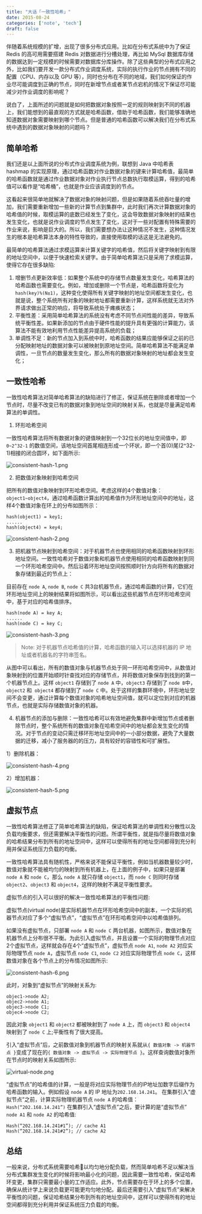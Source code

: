```yaml
---
title: "大话「一致性哈希」"
date: 2015-08-24
categories: ['note', 'tech']
draft: false
---
```


伴随着系统规模的扩增，出现了很多分布式应用。比如在分布式系统中为了保证 Redis 的高可用需要搭建 Redis 对数据进行分槽处理，再比如 MySql 数据库存储的数据达到一定规模的时候需要对数据库分库操作。除了这些典型的分布式应用之外，比如我们要开发一款分布式作业调度系统，实际的执行作业的节点拥有不同的配置（CPU、内存以及 GPU 等），同时也分布在不同的地域，我们如何保证的作业尽可能调度到正确的节点，同时在新增节点或者某节点宕机的情况下保证尽可能减少对作业调度的影响呢？

说白了，上面所述的问题就是如何把数据对象按照一定的规则映射到不同的机器上，我们能想到的最直观的方式就是哈希函数，借助于哈希函数，我们能够准确地知道数据对象需要映射到哪个节点。但是普通的哈希函数可以解决我们在分布式系统中遇到的数据对象映射的问题吗？

## 简单哈希

我们还是以上面所说的分布式作业调度系统为例，联想到 Java 中哈希表 hashmap 的实现原理，通过哈希函数对作业数据对象的键来计算哈希值，最简单的哈希函数就是通过作业数据对象对作业执行节点总数执行取模运算，得到的哈希值可以看作是“哈希桶”，也就是作业应该调度到的节点。

这看起来很简单地就解决了数据对象的映射问题，但是如果随着系统吞吐量的增加，我们需要重新增加一些新的计算节点到集群中，此时我们再次计算数据对象的哈希值的时候，取模运算的底数已经发生了变化，这会导致数据对象映射的结果也发生变化，也就是说作业调度的节点发生了变化，这对于一些对配置有特殊需要的作业来说，影响是巨大的。所以，我们需要想办法让这种情况不发生，这种情况发生的根本是哈希算法本身的特性导致的，直接使用取模的话这是无法避免的。

最简单的哈希算法通过求模运算来计算关键字的哈希值，然后将关键字映射到有限的地址空间中，以便于快速检索关键字。由于简单哈希算法只是采用了求模运算，使得它存在很多缺陷:

1. 增删节点更新效率低：如果整个系统中的存储节点数量发生变化，哈希算法的哈希函数也需要变化。例如，增加或删除一个节点是，哈希函数将变化为 `hash(key)%(N±1)`，这种变化使得所有关键字映射的地址空间都发生变化，也就是说，整个系统所有对象的映射地址都需要重新计算，这样系统就无法对外界请求做出正常的响应，将导致系统处于瘫痪状态；
2. 平衡性差：采用简单哈希算法的系统没有考虑不同节点间性能的差异，导致系统平衡性差。如果新添加的节点由于硬件性能的提升具有更强的计算能力，该算法不能有效地利用节点性能差异提高系统的负载；
3. 单调性不足：新的节点加入到系统中时，哈希函数的结果应能够保证之前的已分配映射地址的数据对象可以被映射到原地址空间。简单哈希算法不能满足单调性，一旦节点的数量发生变化，那么所有的数据对象映射的地址都会发生变化；

## 一致性哈希

一致性哈希算法对简单哈希算法的缺陷进行了修正，保证系统在删除或者增加一个节点时，尽量不改变已有的数据对象到地址空间的映射关系，也就是尽量满足哈希算法的单调性。

1. 环形哈希空间

一致性哈希算法将所有数据对象的键值映射到一个32位长的地址空间值中，即 `0~2^32-1` 的数值空间，该地址空间首尾相连形成一个环状，即一个首(0)尾(2^32-1)相接的闭合圆环，如下面所示:

![consistent-hash-1.png](https://i.loli.net/2020/12/19/rgu2VPbU9tRdSza.png)

2. 把数值对象映射到哈希空间

把所有的数值对象映射到环形哈希空间。考虑这样的4个数值对象：`object1~object4`，通过哈希函数计算出的哈希值作为环形地址空间中的地址，这样4个数值对象在环上的分布如图所示：

```
hash(object1) = key1;
......
hash(object4) = key4;
```

![consistent-hash-2.png](https://i.loli.net/2020/12/19/vDJG6LOrimbVy8j.png)

3. 把机器节点映射到哈希空间：对于机器节点也使用相同的哈希函数映射到环形地址空间。一致性哈希对于数值对象和机器节点使用相同的哈希函数映射到同一个环形哈希空间中。然后沿着环形地址空间按照顺时针方向将所有的数据对象存储到最近的节点上：

目前存在 `node A`, `node B`, `node C` 共3台机器节点，通过哈希函数的计算，它们在环形地址空间上的映射结果将如图所示，可以看出这些机器节点在环形哈希空间中，基于对应的哈希值排序。

```
hash(node A) = key A;
......
hash(node C) = key C;
```

![consistent-hash-3.png](https://i.loli.net/2020/12/19/3Pnfysc45LeiqWu.png)

> Note: 对于机器节点哈希值的计算，哈希函数的输入可以选择机器的 IP 地址或者机器名的字符串签名。

从图中可以看出，所有的数值对象与机器节点处于同一环形哈希空间中，从数值对象映射到的位置开始顺时针查找对应的存储节点，并将数值对象保存到找到的第一个机器节点上。这样 `object1` 存储到了 `node A` 中，`object3` 存储到了 `node B`中，`object2` 和` object4` 都存储到了 `node C` 中。处于这样的集群环境中，环形地址空间不会变更，通过计算每个数值对象的哈希地址空间值，就可以定位到对应的机器节点，也就是实际存储数值对象的机器。

4. 机器节点的添加与删除：一致性哈希可以有效地避免集群中新增加节点或者删除节点时，整个系统所有的数值对象在哈希空间中的地址都会发生变化的情况。对于节点的变动只需迁移环形地址空间中的一小部分数据，避免了大量数据的迁移，减小了服务器的的压力，具有较好的容错性和可扩展性。

1）删除机器：

![consistent-hash-4.png](https://i.loli.net/2020/12/19/LvIuxpqtHWSKb2O.png)

2）增加机器：

![consistent-hash-5.png](https://i.loli.net/2020/12/19/egCMEAKIJx35vHz.png)

## 虚拟节点

一致性哈希算法修正了简单哈希算法的缺陷，保证哈希算法的单调性和分散性以及负载均衡要求，但还需要解决平衡性的问题。所谓平衡性，就是指尽量将数值对象的哈希结果分布到所有的地址空间中，这样可以使得所有的地址空间都得到充分利用并保证系统压力负载的均衡。

一致性哈希算法具有随机性，严格来说不能保证平衡性，例如当机器数量较少时，数值对象就不能被均匀的映射到所有机器上，在上面的例子中，如果只是部署 `node A` 和 `node C`，那么 `node A` 就只存储 `object1`，而 `node C` 则同时存储 `object2`、`object3` 和 `object4`，这样的映射不满足平衡性要求。

虚拟节点的引入可以很好的解决一致性哈希算法的平衡性问题:

虚拟节点(virtual node)是实际机器节点在环形哈希空间中的副本，一个实际的机器节点对应了多个“虚拟节点”，“虚拟节点”在环形哈希空间中以哈希值排列。

如果没有虚拟节点，只部署 `node A` 和 `node C` 两台机器，如图所示，数值对象在机器节点上分布很不平衡。为此引入虚拟节点，并且设置一个实际的物理节点对应2个虚拟节点，这样就会存在4个“虚拟节点”，虚拟节点 `node A1`, `node A2` 对应实际物理节点 `node A`，虚拟节点 `node C1`, `node C2` 对应实际物理节点 `node C`，这样数值对象在各个节点上的分布情况如图所示:

![consistent-hash-6.png](https://i.loli.net/2020/12/19/yAjUTsWv9L1G5qK.png)

此时，对象到“虚拟节点”的映射关系为:

```
objec1->node A2;
objec2->node A1;
objec3->node C1;
objec4->node C2;
```

因此对象 `object1` 和 `object2` 都被映射到了 `node A` 上，而 `object3` 和 `object4 `映射到了 `node C` 上;平衡性有了很大提高。

引入“虚拟节点”后，之前数值对象到机器节点的映射关系就从`{ 数值对象 -> 机器节点 }`变成了现在的`{ 数值对象 -> 虚拟节点 -> 实际物理节点 }`。这样查询数值对象所在节点时的映射关系如图所示:

![virtual-node.png](https://i.loli.net/2020/12/19/D45ZERBuyaFsqcd.png)

“虚拟节点”的哈希值的计算，一般是将对应实际物理节点的IP地址加数字后缀作为哈希函数的输入。例如假设 `node A` 的 IP 地址为`202.168.14.241`。
在集群引入“虚拟节点”之前，计算实际物理机器节点 `node A` 的哈希值：`Hash(“202.168.14.241”)` 在集群引入“虚拟节点”之后，要计算的是“虚拟节点” `node A1` 和 `node A2` 的哈希值:

```
Hash(“202.168.14.241#1”); // cache A1
Hash(“202.168.14.241#2”); // cache A2
```

## 总结

一般来说，分布式系统需要哈希以均匀地分配负载，然而简单哈希不足以解决当分布式集群发生变化的时候将影响最小化的问题，因此需要一致性哈希，保证哈希环变更，集群只需要最小量的工作适应。此外，节点需要存在于环上的多个位置，确保从统计学上来说负载更可能更均匀地分配。最后还需要引入“虚拟节点”来解决平衡性的问题，保证哈希结果分布到所有的地址空间中，这样可以使得所有的地址空间都得到充分利用并保证系统压力负载的均衡。
